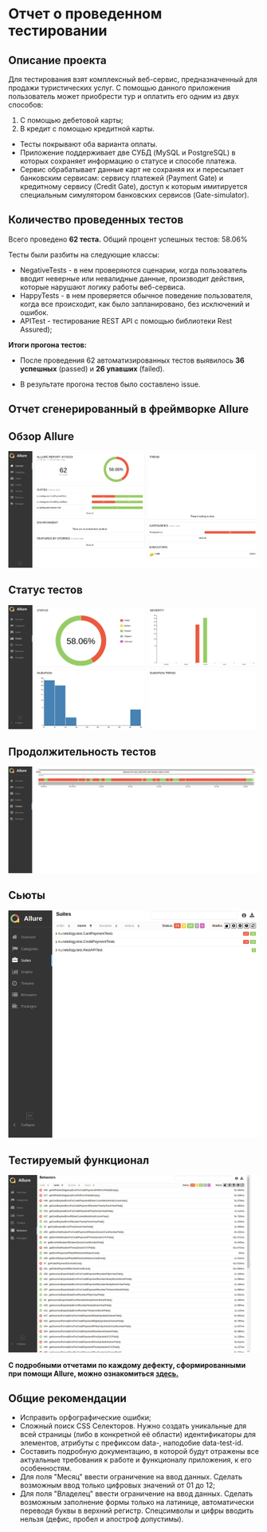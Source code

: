 # Отчет о проведенном тестировании

## Описание проекта

Для тестирования взят комплексный веб-сервис, предназначенный для продажи туристических услуг. С помощью данного приложения пользователь может приобрести тур и оплатить его одним из двух способов:
1. С помощью дебетовой карты;
2. В кредит с помощью кредитной карты.

* Тесты покрывают оба варианта оплаты.
* Приложение поддерживает две СУБД (MySQL и PostgreSQL) в которых сохраняет информацию о статусе и способе платежа.
* Сервис обрабатывает данные карт не сохраняя  их и пересылает банковским сервисам: сервису платежей (Payment Gate) и кредитному сервису (Credit Gate), доступ к которым имитируется специальным симулятором банковских сервисов (Gate-simulator).
## Количество проведенных тестов
Всего проведено **62 теста.** Общий процент успешных тестов: 58.06%

Тесты были разбиты на следующие классы:

* NegativeTests - в нем проверяются сценарии, когда пользователь вводит неверные или невалидные данные, производит действия, которые нарушают логику работы веб-сервиса.
* HappyTests - в нем проверяется обычное поведение пользователя, когда все происходит, как было запланировано, без исключений и ошибок.
* APITest - тестирование REST API c помощью библиотеки Rest Assured);

**Итоги прогона тестов:**

* После проведения 62 автоматизированных тестов выявилось **36 успешных** (passed) и **26 упавших** (failed).

* В результате прогона тестов было составлено  issue.
## Отчет сгенерированный в фреймворке Allure


## Обзор Allure
![Report1.png](https://github.com/AbdrashitovaYuliya/Diploma/blob/master/docs/allure-results/Report1.png)


## Статус тестов
![Report2.png](https://github.com/AbdrashitovaYuliya/Diploma/blob/master/docs/allure-results/Report2.png)


## Продолжительность тестов
![Report3.png](https://github.com/AbdrashitovaYuliya/Diploma/blob/master/docs/allure-results/Report3.png)


## Сьюты
![Report4.png](https://github.com/AbdrashitovaYuliya/Diploma/blob/master/docs/allure-results/Report4.png)


## Тестируемый функционал
![Report5.png](https://github.com/AbdrashitovaYuliya/Diploma/blob/master/docs/allure-results/Report5.png)


**С подробными отчетами по каждому дефекту, сформированными при помощи Allure, можно ознакомиться [здесь.](https://github.com/AbdrashitovaYuliya/Diploma/tree/master/docs/allure-results)**


## Общие рекомендации

* Исправить орфографические ошибки;
* Сложный поиск CSS Селекторов. Нужно создать уникальные для всей страницы (либо в конкретной её области) идентификаторы для элементов, атрибуты с префиксом data-, наподобие data-test-id.
* Составить подробную документацию, в которой будут отражены все актуальные требования к работе и функционалу приложения, к его особенностям.
* Для поля "Месяц" ввести ограничение на ввод данных. Сделать возможным ввод только цифровых значений от 01 до 12;
* Для поля "Владелец" ввести ограничение на ввод данных. Сделать возможным заполнение формы только на латинице, автоматически переводя буквы в верхний регистр. Спецсимволы и цифры вводить нельзя (дефис, пробел и апостроф допустимы).


